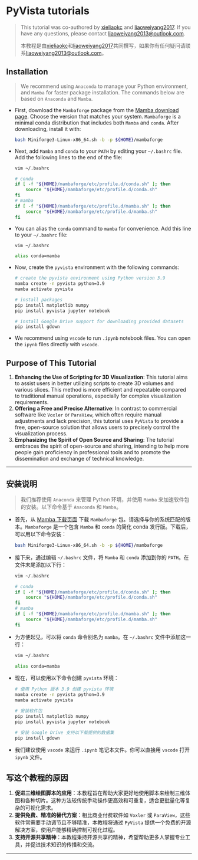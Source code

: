 # PyVista tutorials

> This tutorial was co-authored by [xieliaokc](https://github.com/xieliaokc) and [liaoweiyang2017](https://github.com/liaoweiyang2017). If you have any questions, please contact [liaoweiyang2013@outlook.com](mailto:liaoweiyang2013@outlook.com).
>
> 本教程是由[xieliaokc](https://github.com/xieliaokc)和[liaoweiyang2017](https://github.com/liaoweiyang2017)共同撰写，如果你有任何疑问请联系[liaoweiyang2013@outlook.com]([mailto:liaoweiyang2013@outlook.com])。

## Installation

> We recommend using `Anaconda` to manage your Python environment, and `Mamba` for faster package installation. The commands below are based on `Anaconda` and `Mamba`.

- First, download the `Mambaforge` package from the [Mamba download page](https://github.com/conda-forge/miniforge#mambaforge). Choose the version that matches your system. `Mambaforge` is a minimal conda distribution that includes both `Mamba` and `conda`. After downloading, install it with:

  ```bash
  bash Miniforge3-Linux-x86_64.sh -b -p ${HOME}/mambaforge
  ```

- Next, add `Mamba` and `conda` to your `PATH` by editing your `~/.bashrc` file. Add the following lines to the end of the file:

  ```bash
  vim ~/.bashrc
  
  # conda
  if [ -f "${HOME}/mambaforge/etc/profile.d/conda.sh" ]; then
      source "${HOME}/mambaforge/etc/profile.d/conda.sh"
  fi
  # mamba
  if [ -f "${HOME}/mambaforge/etc/profile.d/mamba.sh" ]; then
      source "${HOME}/mambaforge/etc/profile.d/mamba.sh"
  fi
  ```

- You can alias the `conda` command to `mamba` for convenience. Add this line to your `~/.bashrc` file:

  ```bash
  vim ~/.bashrc
  
  alias conda=mamba
  ```

- Now, create the `pyvista` environment with the following commands:

  ```bash
  # create the pyvista environment using Python version 3.9
  mamba create -n pyvista python=3.9
  mamba activate pyvista
  
  # install packages
  pip install matplotlib numpy
  pip install pyvista jupyter notebook
  
  # install Google Drive support for downloading provided datasets
  pip install gdown
  ```

- We recommend using `vscode` to run `.ipynb` notebook files. You can open the `ipynb` files directly with `vscode`.

## Purpose of This Tutorial

1. **Enhancing the Use of Scripting for 3D Visualization**: This tutorial aims to assist users in better utilizing scripts to create 3D volumes and various slices. This method is more efficient and repeatable compared to traditional manual operations, especially for complex visualization requirements.
2. **Offering a Free and Precise Alternative**: In contrast to commercial software like `Voxler` or `ParaView`, which often require manual adjustments and lack precision, this tutorial uses `PyVista` to provide a free, open-source solution that allows users to precisely control the visualization process.
3. **Emphasizing the Spirit of Open Source and Sharing**: The tutorial embraces the spirit of open-source and sharing, intending to help more people gain proficiency in professional tools and to promote the dissemination and exchange of technical knowledge.

---

## 安装说明

> 我们推荐使用 `Anaconda` 来管理 Python 环境，并使用 `Mamba` 来加速软件包的安装。以下命令基于 `Anaconda` 和 `Mamba`。

- 首先，从 [Mamba 下载页面](https://github.com/conda-forge/miniforge#mambaforge) 下载 `Mambaforge` 包。请选择与你的系统匹配的版本。`Mambaforge` 是一个包含 `Mamba` 和 `conda` 的简化 conda 发行版。下载后，可以用以下命令安装：

  ```bash
  bash Miniforge3-Linux-x86_64.sh -b -p ${HOME}/mambaforge
  ```

- 接下来，通过编辑 `~/.bashrc` 文件，将 `Mamba` 和 `conda` 添加到你的 `PATH`。在文件末尾添加以下行：

  ```bash
  vim ~/.bashrc
  
  # conda
  if [ -f "${HOME}/mambaforge/etc/profile.d/conda.sh" ]; then
      source "${HOME}/mambaforge/etc/profile.d/conda.sh"
  fi
  # mamba
  if [ -f "${HOME}/mambaforge/etc/profile.d/mamba.sh" ]; then
      source "${HOME}/mambaforge/etc/profile.d/mamba.sh"
  fi
  ```

- 为方便起见，可以将 `conda` 命令别名为 `mamba`。在 `~/.bashrc` 文件中添加这一行：

  ```bash
  vim ~/.bashrc
  
  alias conda=mamba
  ```

- 现在，可以使用以下命令创建 `pyvista` 环境：

  ```bash
  # 使用 Python 版本 3.9 创建 pyvista 环境
  mamba create -n pyvista python=3.9
  mamba activate pyvista
  
  # 安装软件包
  pip install matplotlib numpy
  pip install pyvista jupyter notebook
  
  # 安装 Google Drive 支持以下载提供的数据集
  pip install gdown
  ```

- 我们建议使用 `vscode` 来运行 `.ipynb` 笔记本文件。你可以直接用 `vscode` 打开 `ipynb` 文件。

## 写这个教程的原因

1. **促进三维绘图脚本的应用**：本教程旨在帮助大家更好地使用脚本来绘制三维体图和各种切片。这种方法较传统手动操作更高效和可重复，适合更批量化等复杂的可视化需求。
2. **提供免费、精准的替代方案**：相比商业付费软件如 `Voxler` 或 `ParaView`，这些软件常需要手动调节且不够精准，本教程将通过 `PyVista` 提供一个免费的开源解决方案，使用户能够精确控制可视化过程。
3. **支持开源共享精神**：本教程秉持开源共享的精神，希望帮助更多人掌握专业工具，并促进技术知识的传播和交流。

---
